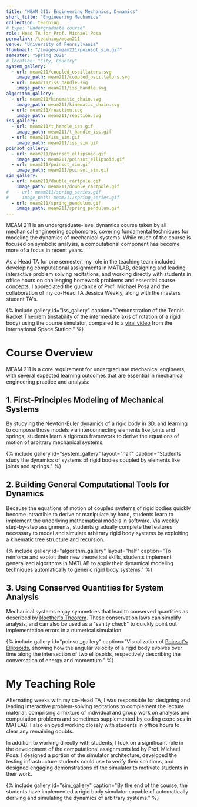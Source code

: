 ```yaml
---
title: "MEAM 211: Engineering Mechanics, Dynamics"
short_title: "Engineering Mechanics"
collection: teaching
# type: "Undergraduate course"
role: Head TA for Prof. Michael Posa
permalink: /teaching/meam211
venue: "University of Pennsylvania"
thumbnail: "/images/meam211/poinsot_sim.gif"
semester: "Spring 2021"
# location: "City, Country"
system_gallery:
  - url: meam211/coupled_oscillators.svg
    image_path: meam211/coupled_oscillators.svg
  - url: meam211/iss_handle.svg
    image_path: meam211/iss_handle.svg
algorithm_gallery:
  - url: meam211/kinematic_chain.svg
    image_path: meam211/kinematic_chain.svg
  - url: meam211/reaction.svg
    image_path: meam211/reaction.svg
iss_gallery:
  - url: meam211/t_handle_iss.gif
    image_path: meam211/t_handle_iss.gif
  - url: meam211/iss_sim.gif
    image_path: meam211/iss_sim.gif
poinsot_gallery:
  - url: meam211/poinsot_ellipsoid.gif
    image_path: meam211/poinsot_ellipsoid.gif
  - url: meam211/poinsot_sim.gif
    image_path: meam211/poinsot_sim.gif
sim_gallery:
  - url: meam211/double_cartpole.gif
    image_path: meam211/double_cartpole.gif
#   - url: meam211/spring_series.gif
#     image_path: meam211/spring_series.gif
  - url: meam211/spring_pendulum.gif
    image_path: meam211/spring_pendulum.gif
---
```


MEAM 211 is an undergraduate-level dynamics course taken by all mechanical engineering sophomores, covering fundamental techniques for modeling the dynamics of mechanical systems. While much of the course is focused on symbolic analysis, a computational component has become more of a focus in recent years.

As a Head TA for one semester, my role in the teaching team included developing computational assignments in MATLAB, designing and leading interactive problem solving recitations, and working directly with students in office hours on challenging homework problems and essential course concepts. I appreciated the guidance of Prof. Michael Posa and the collaboration of my co-Head TA Jessica Weakly, along with the masters student TA's.

{% include gallery id="iss_gallery" 
 caption="Demonstration of the Tennis Racket Theorem (instability of the intermediate axis of rotation of a rigid body) using the course simulator, compared to a [viral video](https://www.youtube.com/watch?v=1n-HMSCDYtM) from the International Space Station." 
 %}

Course Overview
==========================

MEAM 211 is a core requirement for undergraduate mechanical engineers, with several expected learning outcomes that are essential in mechanical engineering practice and analysis:

## 1. First-Principles Modeling of Mechanical Systems

By studying the Newton-Euler dynamics of a rigid body in 3D, and learning to compose those models via interconnecting elements like joints and springs, students learn a rigorous framework to derive the equations of motion of arbitrary mechanical systems.

{% include gallery id="system_gallery" layout="half"
 caption="Students study the dynamics of systems of rigid bodies coupled by elements like joints and springs." 
 %}


## 2. Building General Computational Tools for Dynamics

Because the equations of motion of coupled systems of rigid bodies quickly become intractible to derive or manipulate by hand, students learn to implement the underlying mathematical models in software. Via weekly step-by-step assignments, students gradually complete the features necessary to model and simulate arbitrary rigid body systems by exploiting a kinematic tree structure and recursion.

{% include gallery id="algorithm_gallery" layout="half"
 caption="To reinforce and exploit their new theoretical skills, students implement generalized algorithms in MATLAB to apply their dynamical modeling techniques automatically to generic rigid body systems." 
 %}

## 3. Using Conserved Quantities for System Analysis

Mechanical systems enjoy symmetries that lead to conserved quantities as described by [Noether's Theorem](https://en.wikipedia.org/wiki/Noether%27s_theorem). These conservation laws can simplify analysis, and can also be used as a "sanity check" to quickly point out implementation errors in a numerical simulation.

{% include gallery id="poinsot_gallery" 
 caption="Visualization of [Poinsot's Ellipsoids](https://en.wikipedia.org/wiki/Poinsot%27s_ellipsoid), showing how the angular velocity of a rigid body evolves over time along the intersection of two ellipsoids, respectively describing the conversation of energy and momentum." 
 %}

My Teaching Role
================

Alternating weeks with my co-Head TA, I was responsible for designing and leading interactive problem-solving recitations to complement the lecture material, comprising a mixture of individual and group work on analysis and computation problems and sometimes supplemented by coding exercises in MATLAB. I also enjoyed working closely with students in office hours to clear any remaining doubts.

In addition to working directly with students, I took on a significant role in the development of the computational assignments led by Prof. Michael Posa. I designed a portion of the simulator architecture, developed the testing infrastructure students could use to verify their solutions, and designed engaging demonstrations of the simulator to motivate students in their work.

{% include gallery id="sim_gallery"
 caption="By the end of the course, the students have implemented a rigid body simulator capable of automatically deriving and simulating the dynamics of arbitrary systems." 
 %}